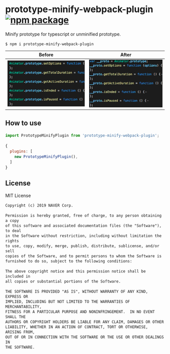 # prototype-minify-webpack-plugin [![npm package](https://img.shields.io/npm/v/prototype-minify-webpack-plugin.svg)](https://www.npmjs.com/package/prototype-minify-webpack-plugin)

Minify prototype for typescript or unminified prototype.
```
$ npm i prototype-minify-webpack-plugin
```

|Before|After|
|:---:|:---:|
|![](./before.png)|![](./after.png)|

## How to use
```js
import PrototypeMinifyPlugin from 'prototype-minify-webpack-plugin';

{
  plugins: [
    new PrototypeMinifyPlugin(),
  ]
}

```

## License

MIT License

```
Copyright (c) 2019 NAVER Corp.

Permission is hereby granted, free of charge, to any person obtaining a copy
of this software and associated documentation files (the "Software"), to deal
in the Software without restriction, including without limitation the rights
to use, copy, modify, merge, publish, distribute, sublicense, and/or sell
copies of the Software, and to permit persons to whom the Software is
furnished to do so, subject to the following conditions:

The above copyright notice and this permission notice shall be included in
all copies or substantial portions of the Software.

THE SOFTWARE IS PROVIDED "AS IS", WITHOUT WARRANTY OF ANY KIND, EXPRESS OR
IMPLIED, INCLUDING BUT NOT LIMITED TO THE WARRANTIES OF MERCHANTABILITY,
FITNESS FOR A PARTICULAR PURPOSE AND NONINFRINGEMENT.  IN NO EVENT SHALL THE
AUTHORS OR COPYRIGHT HOLDERS BE LIABLE FOR ANY CLAIM, DAMAGES OR OTHER
LIABILITY, WHETHER IN AN ACTION OF CONTRACT, TORT OR OTHERWISE, ARISING FROM,
OUT OF OR IN CONNECTION WITH THE SOFTWARE OR THE USE OR OTHER DEALINGS IN
THE SOFTWARE.
```

